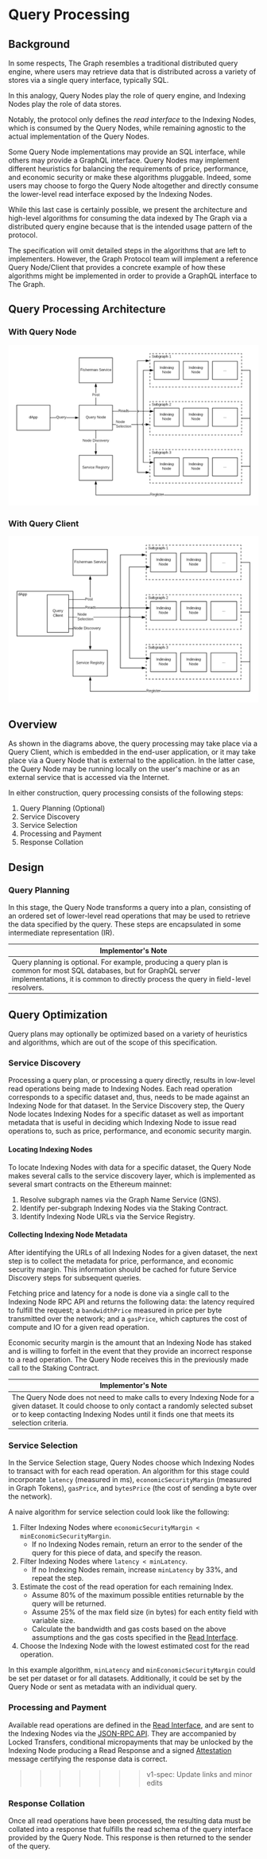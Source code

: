 # Query Processing

## Background
In some respects, The Graph resembles a traditional distributed query engine, where users may retrieve data that is distributed across a variety of stores via a single query interface, typically SQL.

In this analogy, Query Nodes play the role of query engine, and Indexing Nodes play the role of data stores.

Notably, the protocol only defines the *read interface* to the Indexing Nodes, which is consumed by the Query Nodes, while remaining agnostic to the actual implementation of the Query Nodes.

Some Query Node implementations may provide an SQL interface, while others may provide a GraphQL interface. Query Nodes may implement different heuristics for balancing the requirements of price, performance, and economic security or make these algorithms pluggable. Indeed, some users may choose to forgo the Query Node altogether and directly consume the lower-level read interface exposed by the Indexing Nodes.

While this last case is certainly possible, we present the architecture and high-level algorithms for consuming the data indexed by The Graph via a distributed query engine because that is the intended usage pattern of the protocol.

The specification will omit detailed steps in the algorithms that are left to implementers. However, the Graph Protocol team will implement a reference Query Node/Client that provides a concrete example of how these algorithms might be implemented in order to provide a GraphQL interface to The Graph.

## Query Processing Architecture

### With Query Node
![Query Node Architecture](../assets/query-node-architecture.png)


### With Query Client
![Query Client Architecture](../assets/query-client-architecture.png)

## Overview
As shown in the diagrams above, the query processing may take place via a Query Client, which is embedded in the end-user application, or it may take place via a Query Node that is external to the application. In the latter case, the Query Node may be running locally on the user's machine or as an external service that is accessed via the Internet.

In either construction, query processing consists of the following steps:
1. Query Planning (Optional)
1. Service Discovery
1. Service Selection
1. Processing and Payment
1. Response Collation

## Design

### Query Planning
In this stage, the Query Node transforms a query into a plan, consisting of an ordered set of lower-level read operations that may be used to retrieve the data specified by the query. These steps are encapsulated in some intermediate representation (IR).

| Implementor's Note |
| ----------------- |
| Query planning is optional. For example, producing a query plan is common for most SQL databases, but for GraphQL server implementations, it is common to directly process the query in field-level resolvers. |

## Query Optimization
Query plans may optionally be optimized based on a variety of heuristics and algorithms, which are out of the scope of this specification.

### Service Discovery
Processing a query plan, or processing a query directly, results in low-level read operations being made to Indexing Nodes. Each read operation corresponds to a specific dataset and, thus, needs to be made against an Indexing Node for that dataset. In the Service Discovery step, the Query Node locates Indexing Nodes for a specific dataset as well as important metadata that is useful in deciding which Indexing Node to issue read operations to, such as price, performance, and economic security margin.

#### Locating Indexing Nodes
To locate Indexing Nodes with data for a specific dataset, the Query Node makes several calls to the service discovery layer, which is implemented as several smart contracts on the Ethereum mainnet:

1. Resolve subgraph names via the Graph Name Service (GNS).
1. Identify per-subgraph Indexing Nodes via the Staking Contract.
1. Identify Indexing Node URLs via the Service Registry.

#### Collecting Indexing Node Metadata
After identifying the URLs of all Indexing Nodes for a given dataset, the next step is to collect the metadata for price, performance, and economic security margin. This information should be cached for future Service Discovery steps for subsequent queries.

Fetching price and latency for a node is done via a single call to the Indexing Node RPC API and returns the following data: the latency required to fulfill the request; a `bandwidthPrice` measured in price per byte transmitted over the network; and a `gasPrice`, which captures the cost of compute and IO for a given read operation.

Economic security margin is the amount that an Indexing Node has staked and is willing to forfeit in the event that they provide an incorrect response to a read operation. The Query Node receives this in the previously made call to the Staking Contract.

| Implementor's Note |
| ----------------- |
| The Query Node does not need to make calls to every Indexing Node for a given dataset. It could choose to only contact a randomly selected subset or to keep contacting Indexing Nodes until it finds one that meets its selection criteria.|

### Service Selection
In the Service Selection stage, Query Nodes choose which Indexing Nodes to transact with for each read operation. An algorithm for this stage could incorporate `latency` (measured in ms), `economicSecurityMargin` (measured in Graph Tokens), `gasPrice`, and `bytesPrice` (the cost of sending a byte over the network).

A naive algorithm for service selection could look like the following:
1. Filter Indexing Nodes where `economicSecurityMargin < minEconomicSecurityMargin`.
    - If no Indexing Nodes remain, return an error to the sender of the query for this piece of data, and specify the reason.
2. Filter Indexing Nodes where `latency < minLatency`.
    - If no Indexing Nodes remain, increase `minLatency` by 33%, and repeat the step.
3. Estimate the cost of the read operation for each remaining Index.
    - Assume 80% of the maximum possible entities returnable by the query will be returned.
    - Assume 25% of the max field size (in bytes) for each entity field with variable size.
    - Calculate the bandwidth and gas costs based on the above assumptions and the gas costs specified in the [Read Interface](../read-interface).
4. Choose the Indexing Node with the lowest estimated cost for the read operation.

In this example algorithm, `minLatency` and `minEconomicSecurityMargin` could be set per dataset or for all datasets. Additionally, it could be set by the Query Node or sent as metadata with an individual query.

### Processing and Payment
Available read operations are defined in the [Read Interface](../read-interface), and are sent to the Indexing Nodes via the [JSON-RPC API](../rpc-api). They are accompanied by Locked Transfers, conditional micropayments that may be unlocked by the Indexing Node producing a Read Response and a signed [Attestation](../messages#attestation) message certifying the response data is correct.
>>>>>>> v1-spec: Update links and minor edits

### Response Collation
Once all read operations have been processed, the resulting data must be collated into a response that fulfills the read schema of the query interface provided by the Query Node. This response is then returned to the sender of the query.
